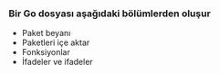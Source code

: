 <h3>Bir Go dosyası aşağıdaki bölümlerden oluşur</h3>

- Paket beyanı
- Paketleri içe aktar
- Fonksiyonlar
- İfadeler ve ifadeler
